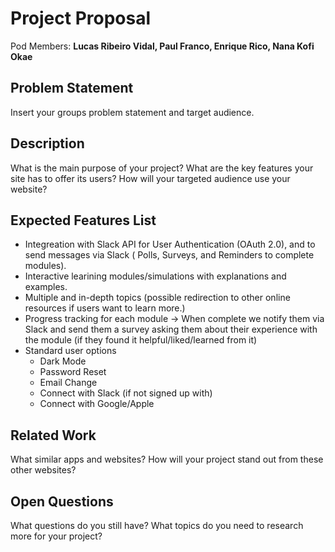 # Project Proposal

Pod Members: **Lucas Ribeiro Vidal, Paul Franco, Enrique Rico, Nana Kofi Okae**

## Problem Statement

Insert your groups problem statement and target audience.

## Description

What is the main purpose of your project? What are the key features your site has to offer its users? How will your targeted audience use your website?

## Expected Features List

- Integreation with Slack API for User Authentication (OAuth 2.0), and to send messages via Slack ( Polls, Surveys, and Reminders to complete modules).
- Interactive learining modules/simulations with explanations and examples.
- Multiple and in-depth topics (possible redirection to other online resources if users want to learn more.)
- Progress tracking for each module -> When complete we notify them via Slack and send them a survey asking them about their experience with the module (if they found it helpful/liked/learned from it)
- Standard user options 
  - Dark Mode
  - Password Reset
  - Email Change
  - Connect with Slack (if not signed up with)
  - Connect with Google/Apple

## Related Work

What similar apps and websites? How will your project stand out from these other websites?

## Open Questions

What questions do you still have? What topics do you need to research more for your project?
